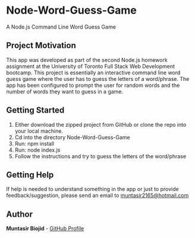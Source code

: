 # Node-Word-Guess-Game

A Node.js Command Line Word Guess Game

## Project Motivation

This app was developed as part of the second Node.js homework assignment at the University of Toronto Full Stack Web Development bootcamp. This project is essentially an interactive command line word guess game where the user has to guess the letters of a word/phrase. The app has been configured to prompt the user for random words and the number of words they want to guess in a game.

## Getting Started

1) Either download the zipped project from GitHub or clone the repo into your local machine.
2) Cd into the directory Node-Word-Guess-Game
3) Run: npm install
4) Run: node index.js
5) Follow the instructions and try to guess the letters of the word/phrase

## Getting Help

If help is needed to understand something in the app or just to provide feedback/suggestion, please send an email to muntasir2165@hotmail.com

## Author

**Muntasir Biojid** - [GitHub Profile](https://github.com/muntasir2165)